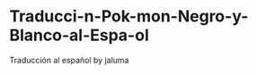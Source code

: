 Traducci-n-Pok-mon-Negro-y-Blanco-al-Espa-ol
============================================

Traducción al español by jaluma